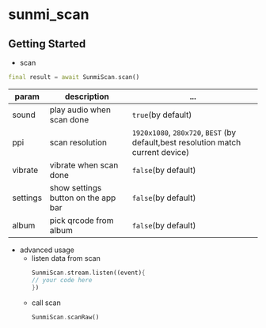 # sunmi_scan

## Getting Started

* scan

```dart
final result = await SunmiScan.scan()
```

| param | description | ... |
| --- | --- | --- |
| sound | play audio when scan done | `true`(by default) | 
| ppi | scan resolution | `1920x1080`, `280x720`, `BEST` (by default,best resolution match current device) |
| vibrate | vibrate when scan done | `false`(by default) | 
| settings | show settings button on the app bar | `false`(by default) | 
| album | pick qrcode from album | `false`(by default) |

* advanced usage
  * listen data from scan
    ```dart
    SunmiScan.stream.listen((event){
    // your code here
    })
    ```
  * call scan
    ```dart
    SunmiScan.scanRaw()
    ```